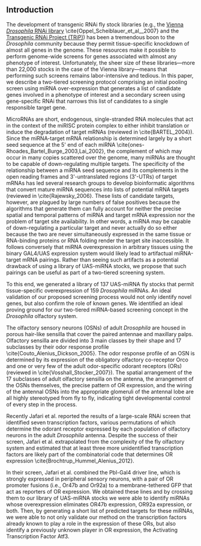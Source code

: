 ## Introduction

The development of transgenic RNAi fly stock libraries (e.g., the [Vienna *Drosophila* RNAi library](http://stockcenter.vdrc.at/control/rnailibrary) \cite{Oppel_Scheiblauer_et_al__2007} and the [Transgenic RNAi Project (TRiP)](http://www.flyrnai.org/TRiP-HOME.html)) has been a tremendous boon to the *Drosophila* community because they permit tissue-specific knockdown of almost all genes in the genome. These resources make it possible to perform genome-wide screens for genes associated with almost any phenotype of interest. Unfortunately, the sheer size of these libraries—more than 22,000 stocks in the case of the Vienna library—means that performing such screens remains labor-intensive and tedious. In this paper, we describe a two-tiered screening protocol comprising an initial pooling screen using miRNA over-expression that generates a list of candidate genes involved in a phenotype of interest and a secondary screen using gene-specific RNAi that narrows this list of candidates to a single responsible target gene.

MicroRNAs are short, endogenous, single-stranded RNA molecules that act in the context of the miRISC protein complex to either inhibit translation or induce the degradation of target mRNAs (reviewed in \cite{BARTEL_2004}). Since the miRNA-target mRNA relationship is determined largely by a short seed sequence at the 5' end of each miRNA \cite{ones-Rhoades_Bartel_Burge_2003,Lai_2002}, the complement of which may occur in many copies scattered over the genome, many miRNAs are thought to be capable of down-regulating multiple targets. The specificity of the relationship between a miRNA seed sequence and its complements in the open reading frames and 3'-untranslated regions (3'-UTRs) of target mRNAs has led several research groups to develop bioinformatic algorithms that convert mature miRNA sequences into lists of potential mRNA targets (reviewed in \cite{Rajewsky_2006}. These lists of candidate targets, however, are plagued by large numbers of false positives because the algorithms that generate them can fully account for neither the precise spatial and temporal patterns of miRNA and target mRNA expression nor the problem of target site availability. In other words, a miRNA may be capable of down-regulating a particular target and never actually do so either because the two are never simultaneously expressed in the same tissue or RNA-binding proteins or RNA folding render the target site inaccessible. It follows conversely that miRNA overexpression in arbitrary tissues using the binary GAL4/UAS expression system would likely lead to artifactual miRNA-target mRNA pairings. Rather than seeing such artifacts as a potential drawback of using a library of UAS-miRNA stocks, we propose that such pairings can be useful as part of a two-tiered screening system.

To this end, we generated a library of 137 UAS-miRNA fly stocks that permit tissue-specific overexpression of 159 *Drosophila* miRNAs. An ideal validation of our proposed screening process would not only identify novel genes, but also confirm the role of known genes. We identified an ideal proving ground for our two-tiered miRNA-based screening concept in the *Drosophila* olfactory system.

The olfactory sensory neurons (OSNs) of adult *Drosophila* are housed in porous hair-like sensilla that cover the paired antennae and maxillary palps. Olfactory sensilla are divided into 3 main classes by their shape and 17 subclasses by their odor response profile \cite{Couto_Alenius_Dickson_2005}. The odor response profile of an OSN is determined by its expression of the obligatory olfactory co-receptor Orco and one or very few of the adult odor-specific odorant receptors (ORs) (reviewed in \cite{Vosshall_Stocker_2007}). The spatial arrangement of the 17 subclasses of adult olfactory sensilla on the antenna, the arrangement of the OSNs themselves, the precise pattern of OR expression, and the wiring of the antennal OSNs into the appropriate glomeruli of the antennal lobe are all highly stereotyped from fly to fly, indicating tight developmental control of every step in the process.

Recently Jafari et al. reported the results of a large-scale RNAi screen that identified seven transcription factors, various permutations of which determine the odorant receptor expressed by each population of olfactory neurons in the adult *Drosophila* antenna. Despite the success of their screen, Jafari et al. extrapolated from the complexity of the fly olfactory system and estimated that at least three more unidentified transcription factors are likely part of the combinatorial code that determines OR expression \cite{Brochtrup_Hummel_Alenius_2012}.

In their screen, Jafari et al. combined the Pbl-Gal4 driver line, which is strongly expressed in peripheral sensory neurons, with a pair of OR promoter fusions (i.e., Or47b and Or92a) to a membrane-tethered GFP that act as reporters of OR expression. We obtained these lines and by crossing them to our library of UAS-miRNA stocks we were able to identify miRNAs whose overexpression eliminates OR47b expression, OR92a expression, or both. Then, by generating a short list of predicted targets for these miRNAs, we were able to not only validate our method on the transcription factors already known to play a role in the expression of these ORs, but also identify a previously unknown player in OR expression, the Activating Transcription Factor Atf3.